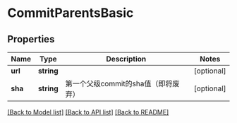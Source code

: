 # CommitParentsBasic

## Properties

Name | Type | Description | Notes
------------ | ------------- | ------------- | -------------
**url** | **string** |  | [optional] 
**sha** | **string** | 第一个父级commit的sha值（即将废弃） | [optional] 

[[Back to Model list]](../../README.md#documentation-for-models) [[Back to API list]](../../README.md#documentation-for-api-endpoints) [[Back to README]](../../README.md)


